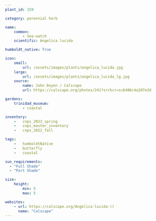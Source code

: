 ```yaml
---
plant_id: 159 

category: perennial herb

name: 
    common: 
        - Sea-watch
    scientific: Angelica lucida 

humboldt_native: True

icon: 
    small: 
        url: /assets/images/plants/angelica_lucida.jpg 
    large: 
        url: /assets/images/plants/angelica_lucida_lg.jpg 
    source: 
        name: John Doyen / Calscape
        url: https://calscape.org/photos/241?srchcr=sc6406c4a207e3d 

gardens:
    trinidad_museum:
        - coastal

inventory: 
    -   cnps_2023_spring
    -   cnps_master_inventory
    -   cnps_2022_fall

tags:  
    -   humboldtNative
    -   butterfly
    -   coastal

sun_requirements:
  - "Full Shade"
  - "Part Shade"

size:
    height: 
        min: 5
        max: 5

websites:
    - url: https://calscape.org/Angelica-lucida-() 
      name: "Calscape"
---
```

